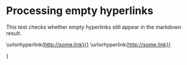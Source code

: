 # Processing empty hyperlinks

This test checks whether empty hyperlinks still appear in the markdown result.

\urlorhyperlink{http://some.link}{} \urlorhyperlink{http://some.link}{

}

